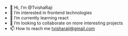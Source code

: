 - 👋 Hi, I’m @TvishaRaji
- 👀 I’m interested in frontend technologies
- 🌱 I’m currently learning react
- 💞️ I’m looking to collaborate on more interesting projects
- 📫 How to reach me tvisharaji@gmail.com

<!---
TvishaRaji/TvishaRaji is a ✨ special ✨ repository because its `README.md` (this file) appears on your GitHub profile.
You can click the Preview link to take a look at your changes.
--->
